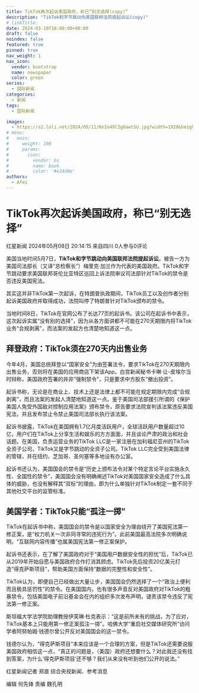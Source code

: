 ```yaml
---
title: TikTok再次起诉美国政府，称已“别无选择(copy)”
description: "TikTok和字节跳动向美国联邦法院提起诉讼(copy)"
# linkTitle:
date: 2024-03-10T16:00:00+08:00
draft: false
noindex: false
featured: true
pinned: true
nav_weight: 1
nav_icon:
  vendor: bootstrap
  name: newspaper
  color: green
series:
  - 国际新闻
categories:
  - 新闻
tags:
  - 国际新闻

images:
  - https://s2.loli.net/2024/05/11/NnIe49l2gOawtSU.jpg?width=1920&height=1440
# menu:
#   main:
#     weight: 100
#     params:
#       icon:
#         vendor: bs
#         name: book
#         color: '#e24d0e'
authors:
  - Afei
---
```


# TikTok再次起诉美国政府，称已“别无选择”

红星新闻
2024年05月08日 20:14:15 来自四川
0人参与0评论

美国当地时间5月7日，**TikTok和字节跳动向美国联邦法院提起诉讼**，被告一方为美国司法部长（又译“总检察长”）梅里克·加兰作为代表的美国政府。TikTok和字节跳动要求美国联邦哥伦比亚特区巡回上诉法院审议司法部针对TikTok的禁令是否违反美国宪法。

其实这并非TikTok第一次起诉，在特朗普执政期间，TikTok员工以及创作者分别起诉美国政府并取得成功，法院叫停了特朗普针对TikTok颁布的禁令。

当地时间8日，TikTok在官网公布了长达77页的起诉书。该公司在起诉书中表示，这次起诉实属“没有别的选择”，因为从各方面讲都不可能在270天期限内将TikTok业务“合规剥离”，而法案的发起方也清楚地知道这一点。

## 拜登政府：TikTok须在270天内出售业务

今年4月，美国总统拜登以“国家安全”为由签署法令，要求TikTok在270天期限内出售业务，否则将在美国的应用商店下架该App。白宫新闻秘书卡琳·让-皮埃尔当时辩称，美国政府签署的并非“强制禁令”，只是要求中方股东“撤出投资”。

起诉书称，无论是在商业上、技术上还是法律上都不可能在规定期限内完成“合规剥离”，而且法案的发起人清楚地知道这一点。鉴于美国司法部援引所谓的《保护美国人免受外国敌对控制应用法案》颁布禁令，原告要求法院宣判该法案违反美国宪法，并且发布禁止令禁止美国司法部长执行该法案。

起诉书披露，TikTok在美国拥有1.7亿月度活跃用户，全球活跃用户数量超过10亿，用户们在TikTok上分享生活和娱乐的方方面面，并且谈论严肃的政治和社会话题。在美国，负责运营业务的TikTok LLC是一家注册在加利福尼亚州的TikTok全资子公司，TikTok又是字节跳动的全资子公司。TikTok LLC完全受到美国法律的管辖，并在纽约、芝加哥、圣何塞等多地设有办公室。

起诉书还认为，美国国会的禁令是“历史上颁布法令对某个特定言论平台实施永久性、全国性的禁令”，美国国会没有明确阐述TikTok对美国国家安全造成了什么具体的威胁，也没有解释其“双标”的理由，即为什么单独针对TikTok制定一套不同于其他社交平台的监管标准。

## 美国学者：TikTok只能“孤注一掷”

TikTok在起诉书中称，美国国会的禁令是以国家安全为理由绕开了美国宪法第一修正案，是“权力机关一次非同寻常的违宪行为”。此前美国最高法院多次明确说明，“互联网内容传播”也属美国宪法第一修正案保护。

起诉书还表示，在了解了美国政府对于“美国用户数据安全性的担忧”后，TikTok已从2019年开始自愿与美国政府合作打消其顾虑。TikTok先后投资20亿美元打造“得克萨斯项目”，帮助美国方面保持“数据的完整性和安全性”。

TikTok认为，即便自己已经做出大量让步，美国国会仍然选择了一个“政治上便利而且极具惩罚性”的禁令。在美国国内，也有很多声音反对美国政府对TikTok的粗暴禁令，包括美国电子前沿基金会在内的组织多次发布声明，谴责该禁令违反了宪法第一修正案。


斯坦福大学法学院助理教授伊芙琳·杜克表示：“这是前所未有的挑战，为了应对，TikTok基本上只能用第一修正案孤注一掷”。哈佛大学“重启社交媒体研究所”访问学者阿努帕姆·钱德尔曾公开反对美国国会的这一禁令。

钱德尔认为，“得克萨斯项目”本来应该是一个合理的方案，但是TikTok还需要说服美国政府相信这一点，“真正的问题是，（美国）政府还想要什么？对此我还没有找到答案，为什么‘得克萨斯项目’还不够？我们从来没有听到他们公开的说法。”

红星新闻记者 郑直 综合央视新闻、参考消息

编辑 何先锋 责编 魏孔明

